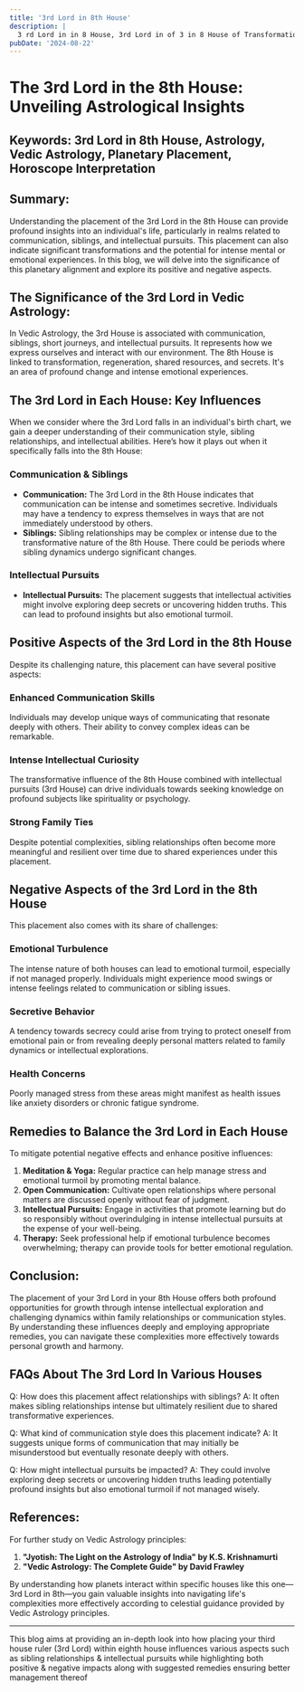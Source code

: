 ```yaml
---
title: '3rd Lord in 8th House'
description: |
  3 rd Lord in in 8 House, 3rd Lord in of 3 in 8 House of Transformation in Vedic astrology
pubDate: '2024-08-22'
---
```


# The 3rd Lord in the 8th House: Unveiling Astrological Insights

## Keywords: 3rd Lord in 8th House, Astrology, Vedic Astrology, Planetary Placement, Horoscope Interpretation

## Summary:
Understanding the placement of the 3rd Lord in the 8th House can provide profound insights into an individual's life, particularly in realms related to communication, siblings, and intellectual pursuits. This placement can also indicate significant transformations and the potential for intense mental or emotional experiences. In this blog, we will delve into the significance of this planetary alignment and explore its positive and negative aspects.

## The Significance of the 3rd Lord in Vedic Astrology:
In Vedic Astrology, the 3rd House is associated with communication, siblings, short journeys, and intellectual pursuits. It represents how we express ourselves and interact with our environment. The 8th House is linked to transformation, regeneration, shared resources, and secrets. It's an area of profound change and intense emotional experiences.

## The 3rd Lord in Each House: Key Influences
When we consider where the 3rd Lord falls in an individual's birth chart, we gain a deeper understanding of their communication style, sibling relationships, and intellectual abilities. Here’s how it plays out when it specifically falls into the 8th House:

### Communication & Siblings
- **Communication:** The 3rd Lord in the 8th House indicates that communication can be intense and sometimes secretive. Individuals may have a tendency to express themselves in ways that are not immediately understood by others.
- **Siblings:** Sibling relationships may be complex or intense due to the transformative nature of the 8th House. There could be periods where sibling dynamics undergo significant changes.

### Intellectual Pursuits
- **Intellectual Pursuits:** The placement suggests that intellectual activities might involve exploring deep secrets or uncovering hidden truths. This can lead to profound insights but also emotional turmoil.

## Positive Aspects of the 3rd Lord in the 8th House
Despite its challenging nature, this placement can have several positive aspects:

### Enhanced Communication Skills
Individuals may develop unique ways of communicating that resonate deeply with others. Their ability to convey complex ideas can be remarkable.

### Intense Intellectual Curiosity
The transformative influence of the 8th House combined with intellectual pursuits (3rd House) can drive individuals towards seeking knowledge on profound subjects like spirituality or psychology.

### Strong Family Ties
Despite potential complexities, sibling relationships often become more meaningful and resilient over time due to shared experiences under this placement.

## Negative Aspects of the 3rd Lord in the 8th House
This placement also comes with its share of challenges:

### Emotional Turbulence
The intense nature of both houses can lead to emotional turmoil, especially if not managed properly. Individuals might experience mood swings or intense feelings related to communication or sibling issues.

### Secretive Behavior
A tendency towards secrecy could arise from trying to protect oneself from emotional pain or from revealing deeply personal matters related to family dynamics or intellectual explorations.

### Health Concerns
Poorly managed stress from these areas might manifest as health issues like anxiety disorders or chronic fatigue syndrome.

## Remedies to Balance the 3rd Lord in Each House
To mitigate potential negative effects and enhance positive influences:

1. **Meditation & Yoga:** Regular practice can help manage stress and emotional turmoil by promoting mental balance.
2. **Open Communication:** Cultivate open relationships where personal matters are discussed openly without fear of judgment.
3. **Intellectual Pursuits:** Engage in activities that promote learning but do so responsibly without overindulging in intense intellectual pursuits at the expense of your well-being.
4. **Therapy:** Seek professional help if emotional turbulence becomes overwhelming; therapy can provide tools for better emotional regulation.

## Conclusion:
The placement of your 3rd Lord in your 8th House offers both profound opportunities for growth through intense intellectual exploration and challenging dynamics within family relationships or communication styles. By understanding these influences deeply and employing appropriate remedies, you can navigate these complexities more effectively towards personal growth and harmony.

## FAQs About The 3rd Lord In Various Houses

Q: How does this placement affect relationships with siblings?
A: It often makes sibling relationships intense but ultimately resilient due to shared transformative experiences.

Q: What kind of communication style does this placement indicate?
A: It suggests unique forms of communication that may initially be misunderstood but eventually resonate deeply with others.

Q: How might intellectual pursuits be impacted?
A: They could involve exploring deep secrets or uncovering hidden truths leading potentially profound insights but also emotional turmoil if not managed wisely.

## References:

For further study on Vedic Astrology principles:
1. **"Jyotish: The Light on the Astrology of India" by K.S. Krishnamurti**
2. **"Vedic Astrology: The Complete Guide" by David Frawley**

By understanding how planets interact within specific houses like this one—3rd Lord in 8th—you gain valuable insights into navigating life's complexities more effectively according to celestial guidance provided by Vedic Astrology principles.


---

This blog aims at providing an in-depth look into how placing your third house ruler (3rd Lord) within eighth house influences various aspects such as sibling relationships & intellectual pursuits while highlighting both positive & negative impacts along with suggested remedies ensuring better management thereof